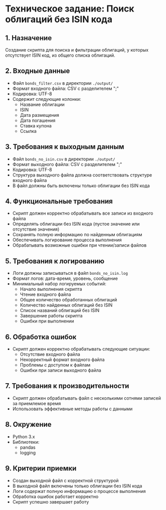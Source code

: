 # Техническое задание: Поиск облигаций без ISIN кода

## 1. Назначение
Создание скрипта для поиска и фильтрации облигаций, у которых отсутствует ISIN код, из общего списка облигаций.

## 2. Входные данные
- Файл `bonds_filter.csv` в директории `./output/`
- Формат входного файла: CSV с разделителем ";"
- Кодировка: UTF-8
- Содержит следующие колонки:
  - Название облигации
  - ISIN
  - Дата размещения
  - Дата погашения
  - Ставка купона
  - Ссылка

## 3. Требования к выходным данным
- Файл `bonds_no_isin.csv` в директории `./output/`
- Формат выходного файла: CSV с разделителем ";"
- Кодировка: UTF-8
- Структура выходного файла должна соответствовать структуре входного файла
- В файл должны быть включены только облигации без ISIN кода

## 4. Функциональные требования
- Скрипт должен корректно обрабатывать все записи из входного файла
- Определять облигации без ISIN кода (пустое значение или отсутствие значения)
- Сохранять полную информацию по найденным облигациям
- Обеспечивать логирование процесса выполнения
- Обрабатывать возможные ошибки при чтении/записи файлов

## 5. Требования к логированию
- Логи должны записываться в файл `bonds_no_isin.log`
- Формат логов: дата-время, уровень, сообщение
- Минимальный набор логируемых событий:
  - Начало выполнения скрипта
  - Чтение входного файла
  - Общее количество обработанных облигаций
  - Количество найденных облигаций без ISIN
  - Список названий облигаций без ISIN
  - Завершение работы скрипта
  - Ошибки при выполнении

## 6. Обработка ошибок
- Скрипт должен корректно обрабатывать следующие ситуации:
  - Отсутствие входного файла
  - Некорректный формат входного файла
  - Проблемы с доступом к файлам
  - Ошибки при записи выходного файла

## 7. Требования к производительности
- Скрипт должен обрабатывать файл с несколькими сотнями записей за приемлемое время
- Использовать эффективные методы работы с данными

## 8. Окружение
- Python 3.x
- Библиотеки:
  - pandas
  - logging

## 9. Критерии приемки
- Создан выходной файл с корректной структурой
- В выходной файл включены только облигации без ISIN кода
- Логи содержат полную информацию о процессе выполнения
- Обработка ошибок работает корректно
- Скрипт успешно завершает работу 